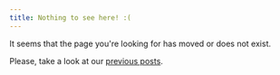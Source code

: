 ```yaml
---
title: Nothing to see here! :(
---
```


It seems that the page you're looking for has moved or does not exist.

Please, take a look at our [previous posts](/blog).
